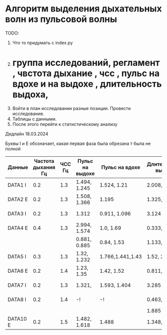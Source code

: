 # Алгоритм выделения дыхательных волн из пульсовой волны

TODO:

1. Что то придумать с index.py
2. # группа исследований, регламент , чвстота дыхание , чсс , пульс на вдохе и на выдохе , длительность выдоха, 
3. Войти в план исследовании разные позиции. Провести исследование. 
4. Таблицы с данными.
5. После этого перейти к статистическому анализу

Дедлайн 18.03.2024

Буквы I и E обозначает, какая первая фаза была обрезана т была не полной

| Данные        | Частота дыхания Гц | ЧСС Гц        | Пульс на выдохе| Пульс на вдохе  | Длительность выдоха | Длительность вдоха | Second Header |
| :------------ | ------------------ | ------------- | -------------- | --------------- | ------------------- | ------------------ | ------------- |
| DATA1 I       | 0.2                | 1.3           | 1.494, 1.245   | 1.524, 1.21     | 2.008, 2.605        | 0.642, 3.122       | Content Cell  |
| DATA2 E       | 0.2                | 1.3           | 1.508, 1.366   | 1.195           | 1.325, 3.658        | 2.509              | Content Cell  |
| DATA3 I       | 0.2                | 1.3           | 1.312          | 0.911, 1.096    | 3.124               | 1.13, 3.124        | Content Cell  |
| DATA4 E       | 0.4                | 1.3           | 2.994, 1.574   | 1.0, 1.69       | 0.333, 1.269        | 0.999, 1.182       | Content Cell  |
|               |                    |               | 0.881, 0.885   | 0.84, 1.53      | 1.133, 1.128        | 1.18, 1.304        |               |
| DATA5 I       | 0.3                | 1.3           | 1.32, 1.232    | 1.766,1.441,1.43| 1.52, 2.335         | 0.552, 2.079, 2.058| Content Cell  |
| DATA6 E       | 0.2                | 1.4           | 1.23, 1.35     | 1.42, 1.52      | 0.811, 2.946        | 2.797, 1.963       | Content Cell  |
| DATA7 I       | 0.2                | 1.3           | 1.321,         | 1.593, 1.404    | 3.285               | 1.177, 3.222       | Content Cell  |
| DATA8 I       | 0.2                | 1.4           | -!             | -!              | 0.463, 2.114        | 0.145, 1.292       | Content Cell  |
|               |                    |               |                |                 | 1.885               | 0.136, 2.414       |               |
| DATA10 E      | 0.2                | 1.5           | 1.482, 1.618   | 1.488           | 1.348, 3.706        | 2.687              | Content Cell  |
